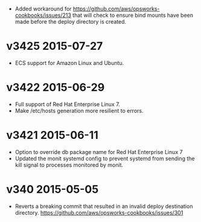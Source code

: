 - Added workaround for https://github.com/aws/opsworks-cookbooks/issues/213 that will check to ensure bind mounts have been made before the deploy directory is created.
# v3425 2015-07-27
- ECS support for Amazon Linux and Ubuntu.
# v3422 2015-06-29
- Full support of Red Hat Enterprise Linux 7.
- Make /etc/hosts generation more resilient to errors.
# v3421 2015-06-11
- Option to override db package name for Red Hat Enterprise Linux 7
- Updated the monit systemd config to prevent systemd from sending the kill signal to processes monitored by monit.
# v340 2015-05-05
- Reverts a breaking commit that resulted in an invalid deploy destination
directory. https://github.com/aws/opsworks-cookbooks/issues/301
